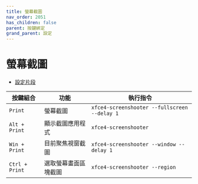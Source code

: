 ```yaml
---
title: 螢幕截圖
nav_order: 2051
has_children: false
parent: 按鍵綁定
grand_parent: 設定
---
```



# 螢幕截圖

* [設定片段](https://github.com/samwhelp/manjaro-xfce-adjustment/tree/main/prototype/main/xfce-config/Main/asset/overlay/etc/skel/.config/xfce4/xfconf/xfce-perchannel-xml/xfce4-keyboard-shortcuts.xml#L88-L91)

| 按鍵組合       | 功能                 | 執行指令                                     |
| -------------- | -------------------- | -------------------------------------------- |
| `Print`        | 螢幕截圖             | `xfce4-screenshooter --fullscreen --delay 1` |
| `Alt + Print`  | 顯示截圖應用程式     | `xfce4-screenshooter`                        |
| `Win + Print`  | 目前聚焦視窗截圖     | `xfce4-screenshooter --window --delay 1`     |
| `Ctrl + Print` | 選取螢幕畫面區塊截圖 | `xfce4-screenshooter --region`               |
